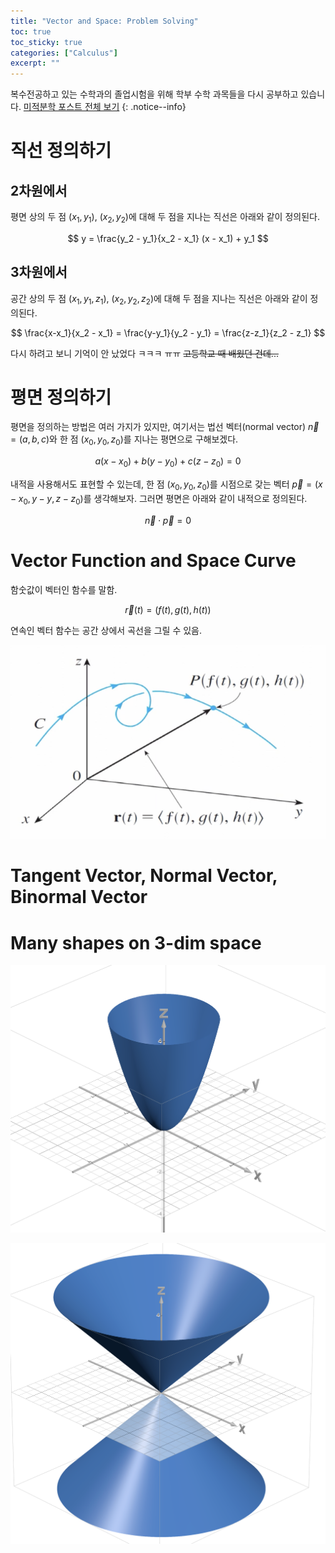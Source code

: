 ```yaml
---
title: "Vector and Space: Problem Solving"
toc: true
toc_sticky: true
categories: ["Calculus"]
excerpt: ""
---
```


복수전공하고 있는 수학과의 졸업시험을 위해 학부 수학 과목들을 다시 공부하고 있습니다. [미적분학 포스트 전체 보기](/categories/calculus)
{: .notice--info}

# 직선 정의하기

## 2차원에서

평면 상의 두 점 $(x_1, y_1)$, $(x_2, y_2)$에 대해 두 점을 지나는 직선은 아래와 같이 정의된다.

$$
y = \frac{y_2 - y_1}{x_2 - x_1} (x - x_1) + y_1
$$

## 3차원에서

공간 상의 두 점 $(x_1, y_1, z_1)$, $(x_2, y_2, z_2)$에 대해 두 점을 지나는 직선은 아래와 같이 정의된다.

$$
\frac{x-x_1}{x_2 - x_1} = \frac{y-y_1}{y_2 - y_1} = \frac{z-z_1}{z_2 - z_1} 
$$

다시 하려고 보니 기억이 안 났었다 ㅋㅋㅋ ㅠㅠ ~~고등학교 때 배웠던 건데...~~

# 평면 정의하기

평면을 정의하는 방법은 여러 가지가 있지만, 여기서는 법선 벡터(normal vector) $\vec{n} = (a, b, c)$와 한 점 $(x_0, y_0, z_0)$를 지나는 평면으로 구해보겠다.

$$
a (x - x_0) + b(y-y_0) + c(z-z_0) = 0
$$

내적을 사용해서도 표현할 수 있는데, 한 점 $(x_0, y_0, z_0)$를 시점으로 갖는 벡터 $\vec{p} = (x - x_0, y - y, z-z_0)$를 생각해보자. 그러면 평면은 아래와 같이 내적으로 정의된다.

$$
\vec{n} \cdot \vec{p} = 0
$$

# Vector Function and Space Curve

함숫값이 벡터인 함수를 말함.

$$
\vec{r} (t) = \left( f(t), g(t), h(t) \right)
$$

연속인 벡터 함수는 공간 상에서 곡선을 그릴 수 있음.

![](/images/mathematics/calculus/vector-function-and-space-curve.png)



# Tangent Vector, Normal Vector, Binormal Vector



# Many shapes on 3-dim space

![](/images/mathematics/calculus/x2+y2=z.png)

![](/images/mathematics/calculus/x2+y2=z2.png)